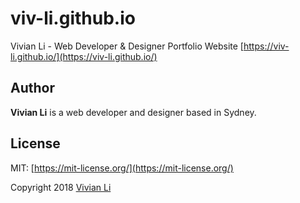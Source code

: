 # viv-li.github.io

Vivian Li - Web Developer & Designer Portfolio Website
[https://viv-li.github.io/](https://viv-li.github.io/)


## Author

**Vivian Li** is a web developer and designer based in Sydney.


## License

MIT: [https://mit-license.org/](https://mit-license.org/)

Copyright 2018 [Vivian Li](https://viv-li.github.io/)